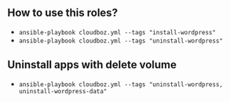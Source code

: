 ## How to use this roles?
- `ansible-playbook cloudboz.yml --tags "install-wordpress"`
- `ansible-playbook cloudboz.yml --tags "uninstall-wordpress"`

## Uninstall apps with delete volume
- `ansible-playbook cloudboz.yml --tags "uninstall-wordpress, uninstall-wordpress-data"`